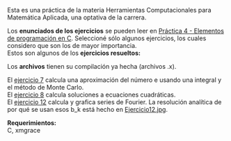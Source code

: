 Esta es una práctica de la materia Herramientas Computacionales para Matemática Aplicada, una optativa de la carrera.

Los **enunciados de los ejercicios** se pueden leer en [Práctica 4 - Elementos de programación en C](https://github.com/LautaroOchotorena/Ejercicio-en-C/blob/main/Pr%C3%A1ctica%204%20-%20Elementos%20de%20programaci%C3%B3n%20en%20C.pdf).
Seleccioné sólo algunos ejercicios, los cuales considero que son los de mayor importancia.<br>
Estos son algunos de los **ejercicios resueltos:**

Los **archivos** tienen su compilación ya hecha (archivos .x).

El [ejercicio 7](https://github.com/LautaroOchotorena/Ejercicio-en-C/blob/main/Ejercicio7.c) calcula una aproximación del número e usando una integral y el método de Monte Carlo.<br>
El [ejercicio 8](https://github.com/LautaroOchotorena/Ejercicio-en-C/blob/main/Ejercicio8.c) calcula soluciones a ecuaciones cuadráticas.<br>
El [ejercicio 12](https://github.com/LautaroOchotorena/Ejercicio-en-C/blob/main/Ejercicio12.c) calcula y grafica series de Fourier. La resolución analítica de por qué se usan esos b_k está hecho en [Ejercicio12.jpg](https://github.com/LautaroOchotorena/Ejercicio-en-C/blob/main/Ejercicio%2012.jpg).<br>

**Requerimientos:**<br>
C, xmgrace
